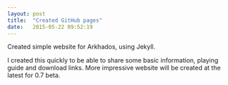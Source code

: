 ```yaml
---
layout: post
title:  "Created GitHub pages"
date:   2015-05-22 09:52:19
---
```


Created simple website for Arkhados, using Jekyll.

I created this quickly to be able to share some basic information, playing guide and download links. More impressive website will be created at the latest for 0.7 beta.
